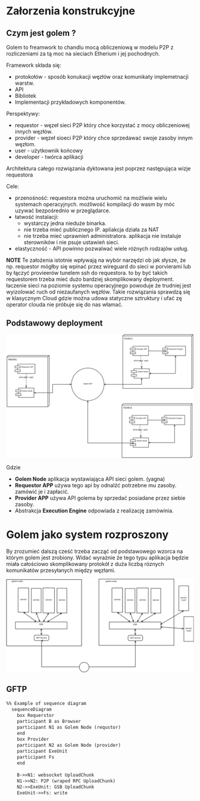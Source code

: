 
# Załorzenia konstrukcyjne

## Czym jest golem ?

Golem to freamwork to chandlu mocą obliczeniową w modelu P2P z rozliczeniami za tą moc na
sieciach Etherium i jej pochodnych. 

Framework składa się:

 - protokołów - sposób konukacji węzłów oraz komunikaty implemetnacji warstw.
 - API 
 - Bibliotek
 - Implementacji przykładowych komponentów.
 
Perspektywy:

 - requestor - węzeł sieci  P2P który chce korzystać z mocy obliczeniowej innych węzłów.
 - provider -  węzeł sioeci P2P który chce sprzedawać swoje  zasoby innym węzłom.
 - user - użytkownik końcowy 
 - developer - twórca aplikacji 

Architektura całego rozwiązania dyktowana jest poprzez następująca wizje requestora

Cele:
  - przenośność: requestora można uruchomić na możliwie wielu systemach operacyjnych. możliwość kompilacji
do wasm by móc uzywać bezpośrednio w przeglądarce. 
  - łatwość instalacji: 
    - wystarczy jedna nieduże binarka. 
    - nie trzeba mieć publicznego IP. apliakcja działa za NAT
    - nie trzeba mieć uprawnień administratora. aplikacja nie instaluje sterowników i nie psuje ustawień sieci.
  - elastyczność - API powinno pozwalwać wiele  różnych rodzajów usług.

**NOTE** Te założenia istotnie wpływają na wybór narzędzi ob jak słysze, że np. requestor mógłby się wpinać przez wireguard 
do sieci w porvierami lub by łączyć provieerów tunelem ssh do requestora. to by być takich requestorem trzeba mieć dużo bardziej 
skomplikowany deployment. łaczenie sieci na poziomie systemu operacyjnego powoduje że trudniej jest wyizolować ruch od niezaufanych 
węzłów. Takie rozwiązania sprawdzą się w klasycznym Cloud gdzie można udowa statyczne sztruktury i ufać zę operator 
clouda nie próbuje się do nas włamać. 

## Podstawowy deployment 

![image](./dia/simple-deployment.svg)

Gdzie 

- **Golem Node** aplikacja wystawiająca API sieci golem. (yagna)
- **Requestor APP** używa tego api by odnalźć potrzebne mu zasoby. zamówić je i zapłacić.
- **Provider APP** używa API golema by sprzedać posiadane przez siebie zasoby.
- Abstrakcja **Execution Engine** odpowiada z realizację zamówinia.


# Golem jako system rozproszony

By zrozumieć dalszą cześć trzeba zacząć od podstawowego wzorca na którym golem jest zrobiony.
Widać wyrażnie że tego typu aplikacja będzie miała całościowo skomplikowany protokół z duża liczbą róznych 
komunikatów przesyłanych między węzłami.  




![image](./dia/gsb-net-dist.svg)


## GFTP



```mermaid
%% Example of sequence diagram
  sequenceDiagram
    box Requerstor
    participant B as Browser
    participant N1 as Golem Node (requstor)
    end
    box Provider
    participant N2 as Golem Node (provider)
    participant ExeUnit
    participant Fs
    end    
    
    B->>N1: websocket UploadChunk
    N1->>N2: P2P (wraped RPC UploadChunk)
    N2->>ExeUnit: GSB UploadChunk    
    ExeUnit->>Fs: write
    
  
```

